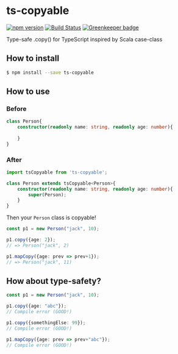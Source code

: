 # ts-copyable
[![npm version](https://badge.fury.io/js/ts-copyable.svg)](https://badge.fury.io/js/ts-copyable) [![Build Status](https://travis-ci.org/nwtgck/ts-copyable-npm.svg?branch=master)](https://travis-ci.org/nwtgck/ts-copyable-npm) [![Greenkeeper badge](https://badges.greenkeeper.io/nwtgck/ts-copyable-npm.svg)](https://greenkeeper.io/)

Type-safe .copy() for TypeScript inspired by Scala case-class


## How to install

```sh
$ npm install --save ts-copyable
```

## How to use

### Before

```ts
class Person{
    constructor(readonly name: string, readonly age: number){
    
    }
}
```


### After


```ts
import tsCopyable from 'ts-copyable';
```

```ts
class Person extends tsCopyable<Person>{
    constructor(readonly name: string, readonly age: number){
        super(Person);
    }
}
```

Then your `Person` class is copyable!


```ts
const p1 = new Person("jack", 10);

p1.copy({age: 2});
// => Person("jack", 2)

p1.mapCopy({age: prev => prev+1});
// => Person("jack", 11) 
```

## How about type-safety?

```ts
const p1 = new Person("jack", 10);

p1.copy({age: "abc"});
// Compile error (GOOD!)

p1.copy({somethingElse: 99});
// Compile error (GOOD!)

p1.mapCopy({age: prev => prev+"abc"});
// Compile error (GOOD!)

```
